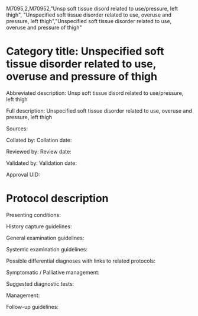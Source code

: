 M7095,2,M70952,"Unsp soft tissue disord related to use/pressure, left thigh", "Unspecified soft tissue disorder related to use, overuse and pressure, left thigh","Unspecified soft tissue disorder related to use, overuse and pressure of thigh"
# Category title: Unspecified soft tissue disorder related to use, overuse and pressure of thigh

Abbreviated description: Unsp soft tissue disord related to use/pressure, left thigh

Full description: Unspecified soft tissue disorder related to use, overuse and pressure, left thigh

Sources:

Collated by:
Collation date:

Reviewed by:
Review date:

Validated by:
Validation date:

Approval UID:

# Protocol description

Presenting conditions:

History capture guidelines:

General examination guidelines:

Systemic examination guidelines:

Possible differential diagnoses with links to related protocols:

Symptomatic / Palliative management:

Suggested diagnostic tests:

Management:

Follow-up guidelines:
